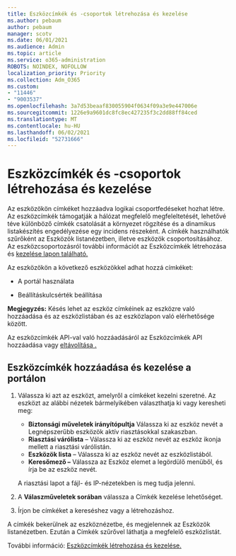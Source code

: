 ```yaml
---
title: Eszközcímkék és -csoportok létrehozása és kezelése
ms.author: pebaum
author: pebaum
manager: scotv
ms.date: 06/01/2021
ms.audience: Admin
ms.topic: article
ms.service: o365-administration
ROBOTS: NOINDEX, NOFOLLOW
localization_priority: Priority
ms.collection: Adm_O365
ms.custom:
- "11446"
- "9003537"
ms.openlocfilehash: 3a7d53beaaf830055904f0634f09a3e9e447006e
ms.sourcegitcommit: 1226e9a9601dc8fc8ec427235f3c2dd88ff84ced
ms.translationtype: MT
ms.contentlocale: hu-HU
ms.lasthandoff: 06/02/2021
ms.locfileid: "52731666"
---
```

# <a name="create-and-manage-device-tags-or-groups"></a>Eszközcímkék és -csoportok létrehozása és kezelése

Az eszközökön címkéket hozzáadva logikai csoportfedéseket hozhat létre. Az eszközcímkék támogatják a hálózat megfelelő megfeleltetését, lehetővé téve különböző címkék csatolását a környezet rögzítése és a dinamikus listakészítés engedélyezése egy incidens részeként. A címkék használhatók szűrőként az Eszközök listanézetben, illetve eszközök csoportosításához. Az eszközcsoportozásról további információt az Eszközcímkék létrehozása és [kezelése lapon található.](/microsoft-365/security/defender-endpoint/machine-tags)

Az eszközökön a következő eszközökkel adhat hozzá címkéket:

- A portál használata

- Beállításkulcsérték beállítása
 
**Megjegyzés:** Késés lehet az eszköz címkéinek az eszközre való hozzáadása és az eszközlistában és az eszközlapon való elérhetősége között.

Az eszközcímkék API-val való hozzáadásáról az Eszközcímkék API hozzáadása vagy [eltávolítása .](/microsoft-365/security/defender-endpoint/add-or-remove-machine-tags)

## <a name="add-and-manage-device-tags-using-the-portal"></a>Eszközcímkék hozzáadása és kezelése a portálon

1. Válassza ki azt az eszközt, amelyről a címkéket kezelni szeretné. Az eszközt az alábbi nézetek bármelyikében választhatja ki vagy keresheti meg:

    - **Biztonsági műveletek irányítópultja** Válassza ki az eszköz nevét a Legnépszerűbb eszközök aktív riasztásokkal szakaszban.
    - **Riasztási várólista** – Válassza ki az eszköz nevét az eszköz ikonja mellett a riasztási várólistán.
    - **Eszközök lista** – Válassza ki az eszköz nevét az eszközlistából.
    - **Keresőmező –** Válassza az Eszköz elemet a legördülő menüből, és írja be az eszköz nevét.

    A riasztási lapot a fájl- és IP-nézetekben is meg tudja jelenni.

1. A **Válaszműveletek sorában** válassza a Címkék kezelése lehetőséget.

1. Írjon be címkéket a kereséshez vagy a létrehozáshoz.

A címkék bekerülnek az eszköznézetbe, és megjelennek az Eszközök listanézetben. Ezután a Címkék szűrővel láthatja a megfelelő eszközlistát.

További információ: [Eszközcímkék létrehozása és kezelése.](/microsoft-365/security/defender-endpoint/machine-tags)